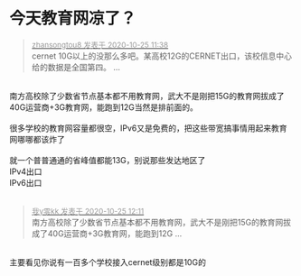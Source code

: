 # 今天教育网凉了？


<div class="quote"><blockquote><font size="2"><a href="https://www.hostloc.com/forum.php?mod=redirect&amp;goto=findpost&amp;pid=9349195&amp;ptid=757953" target="_blank"><font color="#999999">zhansongtou8 发表于 2020-10-25 11:38</font></a></font><br />
cernet 10G以上的没那么多吧。某高校12G的CERNET出口，该校信息中心给的数据是全国第四。 ...</blockquote></div><br />
南方高校除了少数省节点基本都不用教育网，武大不是刚把15G的教育网拔成了40G运营商+3G教育网，能跑到12G当然是排前面的。<br />
<br />
很多学校的教育网容量都很空，IPv6又是免费的，把这些带宽搞事情用起来教育网哪哪都该炸了<br />
<br />
就一个普普通通的省峰值都能13G，别说那些发达地区了<br />
IPv4出口<br />
<img id="aimg_XRs8N" onclick="zoom(this, this.src, 0, 0, 0)" class="zoom" src="https://moe.lty.fun/images/PS9t.png" onmouseover="img_onmouseoverfunc(this)" onload="thumbImg(this)" border="0" alt="" /><br />
IPv6出口<br />
<img id="aimg_uAMDA" onclick="zoom(this, this.src, 0, 0, 0)" class="zoom" src="https://moe.lty.fun/images/PN1k.png" onmouseover="img_onmouseoverfunc(this)" onload="thumbImg(this)" border="0" alt="" /><br />
<br />


<div class="quote"><blockquote><font size="2"><a href="https://www.hostloc.com/forum.php?mod=redirect&amp;goto=findpost&amp;pid=9349336&amp;ptid=757953" target="_blank"><font color="#999999">我y零kk 发表于 2020-10-25 12:11</font></a></font><br />
南方高校除了少数省节点基本都不用教育网，武大不是刚把15G的教育网拔成了40G运营商+3G教育网，能跑到12G ...</blockquote></div><br />
主要看见你说有一百多个学校接入cernet级别都是10G的

